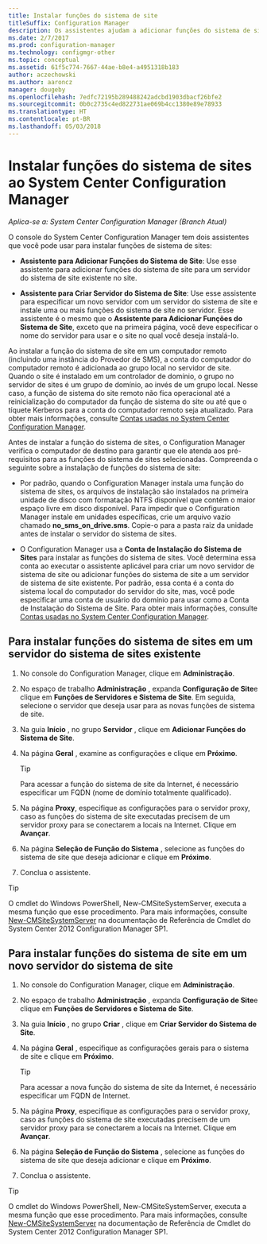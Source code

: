 ```yaml
---
title: Instalar funções do sistema de site
titleSuffix: Configuration Manager
description: Os assistentes ajudam a adicionar funções do sistema de sites a um servidor do sistema de sites novo ou existente no site.
ms.date: 2/7/2017
ms.prod: configuration-manager
ms.technology: configmgr-other
ms.topic: conceptual
ms.assetid: 61f5c774-7667-44ae-b8e4-a4951318b183
author: aczechowski
ms.author: aaroncz
manager: dougeby
ms.openlocfilehash: 7edfc72195b289488242adcbd1903dbacf26bfe2
ms.sourcegitcommit: 0b0c2735c4ed822731ae069b4cc1380e89e78933
ms.translationtype: HT
ms.contentlocale: pt-BR
ms.lasthandoff: 05/03/2018
---
```

# <a name="install-site-system-roles-for-system-center-configuration-manager"></a>Instalar funções do sistema de sites ao System Center Configuration Manager

*Aplica-se a: System Center Configuration Manager (Branch Atual)*

O console do System Center Configuration Manager tem dois assistentes que você pode usar para instalar funções de sistema de sites:  

-   **Assistente para Adicionar Funções do Sistema de Site**: Use esse assistente para adicionar funções do sistema de site para um servidor do sistema de site existente no site.  

-   **Assistente para Criar Servidor do Sistema de Site**: Use esse assistente para especificar um novo servidor com um servidor do sistema de site e instale uma ou mais funções do sistema de site no servidor. Esse assistente é o mesmo que o **Assistente para Adicionar Funções do Sistema de Site**, exceto que na primeira página, você deve especificar o nome do servidor para usar e o site no qual você deseja instalá-lo.  

Ao instalar a função do sistema de site em um computador remoto (incluindo uma instância do Provedor de SMS), a conta do computador do computador remoto é adicionada ao grupo local no servidor de site. Quando o site é instalado em um controlador de domínio, o grupo no servidor de sites é um grupo de domínio, ao invés de um grupo local. Nesse caso, a função de sistema do site remoto não fica operacional até a reinicialização do computador da função de sistema do site ou até que o tíquete Kerberos para a conta do computador remoto seja atualizado. Para obter mais informações, consulte [Contas usadas no System Center Configuration Manager](../../../../core/plan-design/hierarchy/accounts.md).  

Antes de instalar a função do sistema de sites, o Configuration Manager verifica o computador de destino para garantir que ele atenda aos pré-requisitos para as funções do sistema de sites selecionadas. Compreenda o seguinte sobre a instalação de funções do sistema de site:  

-   Por padrão, quando o Configuration Manager instala uma função do sistema de sites, os arquivos de instalação são instalados na primeira unidade de disco com formatação NTFS disponível que contém o maior espaço livre em disco disponível. Para impedir que o Configuration Manager instale em unidades específicas, crie um arquivo vazio chamado **no_sms_on_drive.sms**. Copie-o para a pasta raiz da unidade antes de instalar o servidor do sistema de sites.  

-   O Configuration Manager usa a **Conta de Instalação do Sistema de Sites** para instalar as funções do sistema de sites. Você determina essa conta ao executar o assistente aplicável para criar um novo servidor de sistema de site ou adicionar funções do sistema de site a um servidor de sistema de site existente. Por padrão, essa conta é a conta do sistema local do computador do servidor do site, mas, você pode especificar uma conta de usuário do domínio para usar como a Conta de Instalação do Sistema de Site. Para obter mais informações, consulte [Contas usadas no System Center Configuration Manager](../../../../core/plan-design/hierarchy/accounts.md).  

##  <a name="bkmk_Install"></a> Para instalar funções do sistema de sites em um servidor do sistema de sites existente  

1.  No console do Configuration Manager, clique em **Administração**.  

2.  No espaço de trabalho **Administração** , expanda **Configuração de Site**e clique em **Funções de Servidores e Sistema de Site**. Em seguida, selecione o servidor que deseja usar para as novas funções de sistema de site.  

3.  Na guia **Início** , no grupo **Servidor** , clique em **Adicionar Funções do Sistema de Site**.  

4.  Na página **Geral** , examine as configurações e clique em **Próximo**.  

    > [!TIP]  
    >  Para acessar a função do sistema de site da Internet, é necessário especificar um FQDN (nome de domínio totalmente qualificado).  

5.  Na página **Proxy**, especifique as configurações para o servidor proxy, caso as funções do sistema de site executadas precisem de um servidor proxy para se conectarem a locais na Internet. Clique em **Avançar**.  

6.  Na página **Seleção de Função do Sistema** , selecione as funções do sistema de site que deseja adicionar e clique em **Próximo**.  

7.  Conclua o assistente.  

> [!TIP]  
>  O cmdlet do Windows PowerShell, New-CMSiteSystemServer, executa a mesma função que esse procedimento. Para mais informações, consulte [New-CMSiteSystemServer](http://go.microsoft.com/fwlink/p/?LinkID=271414) na documentação de Referência de Cmdlet do System Center 2012 Configuration Manager SP1.  

## <a name="to-install-site-system-roles-on-a-new-site-system-server"></a>Para instalar funções do sistema de site em um novo servidor do sistema de site  

1.  No console do Configuration Manager, clique em **Administração**.  

2.  No espaço de trabalho **Administração** , expanda **Configuração de Site**e clique em **Funções de Servidores e Sistema de Site**.  

3.  Na guia **Início** , no grupo **Criar** , clique em **Criar Servidor do Sistema de Site**.  

4.  Na página **Geral** , especifique as configurações gerais para o sistema de site e clique em **Próximo**.  

    > [!TIP]  
    >  Para acessar a nova função do sistema de site da Internet, é necessário especificar um FQDN de Internet.  

5.  Na página **Proxy**, especifique as configurações para o servidor proxy, caso as funções do sistema de site executadas precisem de um servidor proxy para se conectarem a locais na Internet. Clique em **Avançar**.  

6.  Na página **Seleção de Função do Sistema** , selecione as funções do sistema de site que deseja adicionar e clique em **Próximo**.  

7.  Conclua o assistente.  

> [!TIP]  
>  O cmdlet do Windows PowerShell, New-CMSiteSystemServer, executa a mesma função que esse procedimento. Para mais informações, consulte [New-CMSiteSystemServer](http://go.microsoft.com/fwlink/p/?LinkID=271414) na documentação de Referência de Cmdlet do System Center 2012 Configuration Manager SP1.  
